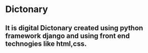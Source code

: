 # Dictonary

 ## It is digital Dictonary created using python framework django and using front end technogies like html,css.
 
